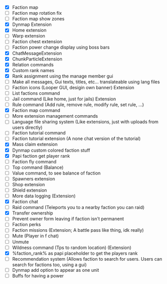 - [x] Faction map
- [ ] Faction map rotation fix
- [ ] Faction map show zones
- [x] Dynmap Extension
- [x] Home extension
- [ ] Warp extension
- [ ] Faction chest extension
- [ ] Faction power change display using boss bars
- [x] ChatMessageExtension
- [x] ChunkParticleExtension
- [x] Relation commands
- [x] Custom rank names
- [x] Rank assignment using the manage member gui
- [ ] Make all messages, Gui texts, titles, etc... translateable using lang files
- [ ] Faction icons (Looper GUI, desigin own banner) Extension
- [ ] List factions command
- [ ] Jail command (Like home, just for jails) Extension
- [ ] Rule command (Add rule, remove rule, modify rule, set rule, ...)
- [x] Faction map command
- [ ] More extension management commands
- [ ] Language file sharing system (Like extensions, just with uploads from users directly)
- [ ] Faction tutorial command
- [ ] Faction tutorial extension (A none chat version of the tutorial)
- [x] Mass claim extension
- [x] Dynmap custom colored faction stuff
- [x] Papi faction get player rank
- [ ] Faction fly command
- [ ] Top command (Balance)
- [ ] Value command, to see balance of faction
- [ ] Spawners extension
- [ ] Shop extension
- [ ] Shield extension
- [ ] More data logging (Extension)
- [x] Faction chat
- [ ] Raid command (Teleports you to a nearby faction you can raid)
- [x] Transfer ownership
- [ ] Prevent owner form leaving if faction isn't permanent
- [ ] Faction perks
- [ ] Faction missions (Extension; A battle pass like thing, idk really)
- [ ] Mute (Player in f chat)
- [ ] Unmute
- [ ] Wildness command (Tps to random location) (Extension)
- [x] %faction_rank% as papi placeholder to get the players rank
- [ ] Recommendation system (Allows faction to search for users. Users can search for factions too, using a gui)
- [ ] Dynmap add option to appear as one unit
- [ ] Buffs for having a power